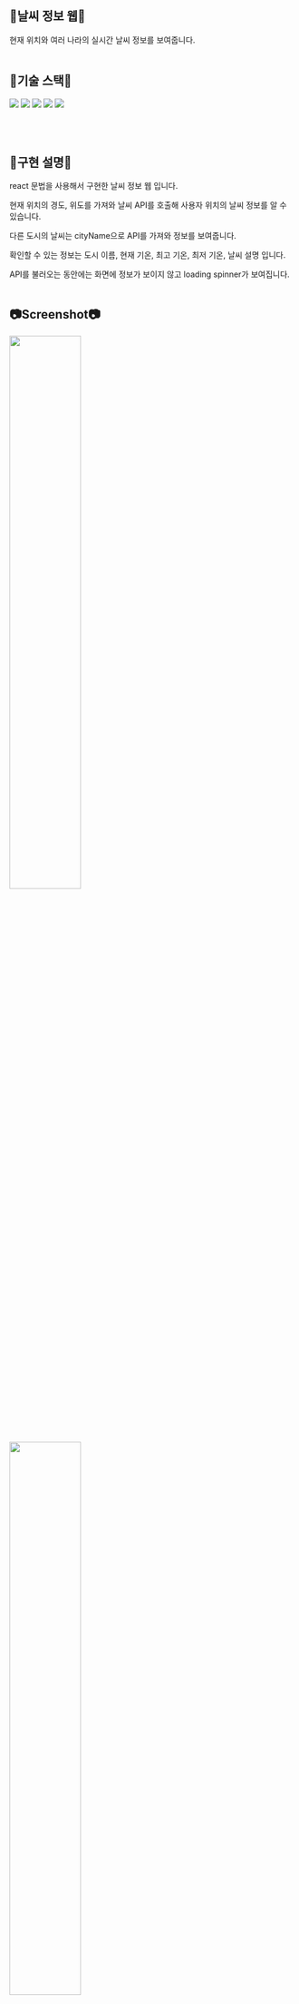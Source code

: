 ## 🌈날씨 정보 웹🌈
현재 위치와 여러 나라의 실시간 날씨 정보를 보여줍니다.
<br/>
<br/>

## 🧭기술 스택🧭
<p>
<img src="https://img.shields.io/badge/javascript-F7DF1E?style=flat-square&logo=javascript&logoColor=black">
<img src="https://img.shields.io/badge/html5-E34F26?style=flat-square&logo=html5&logoColor=white">
<img src="https://img.shields.io/badge/css-1572B6?style=flat-square&logo=css3&logoColor=white">
<img src="https://img.shields.io/badge/react-61DAFB?style=flat-square&logo=react&logoColor=white">
<img src="https://img.shields.io/badge/bootstrap-7952B3?style=flat-square&logo=bootstrap&logoColor=white">
</p>
<br/>
<br/>

## 📔구현 설명📔
react 문법을 사용해서 구현한 날씨 정보 웹 입니다.

현재 위치의 경도, 위도를 가져와 날씨 API를 호출해 사용자 위치의 날씨 정보를 알 수 있습니다.

다른 도시의 날씨는 cityName으로 API를 가져와 정보를 보여줍니다.

확인할 수 있는 정보는 도시 이름, 현재 기온, 최고 기온, 최저 기온, 날씨 설명 입니다.

API를 불러오는 동안에는 화면에 정보가 보이지 않고 loading spinner가 보여집니다.
<br/>
<br/>

## 📷Screenshot📷
<img width = 50% src = "https://user-images.githubusercontent.com/121851869/213694918-b41d173e-56e8-4d5c-bbca-3a566668dd8a.PNG">
<img width = 50% src = "https://user-images.githubusercontent.com/121851869/213694911-0e34672e-a916-4341-b899-6a9a9ae03e0d.PNG">
<img width = 50% src = "https://user-images.githubusercontent.com/121851869/213694915-03c5ff1c-8ff1-429c-bbc4-1c42b11ddaa2.PNG">